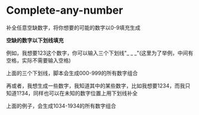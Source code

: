 # Complete-any-number
补全任意空缺数字，将你想要的可能的数字以0-9填充生成

**空缺的数字以下划线填充**

例如，我想要123这个数字，你可以输入三个下划线"_ _ _"(这里为了举例，中间有空格，实际不需要输入空格)

上面的三个下划线，脚本会生成000-999的所有数字组合

再或者，我想生成一些数字，我知道其中的某些数字，比如我想要1234，而我只知道1?34，同样也可以在未知的数字位置上用下划线补全

上面的例子，会生成1034-1934的所有数字组合
